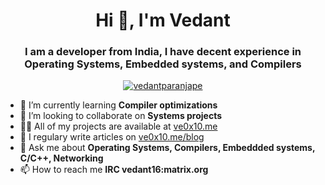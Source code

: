 <h1 align="center">Hi 👋, I'm Vedant</h1>
<h3 align="center">I am a developer from India, I have decent experience in Operating Systems, Embedded systems, and Compilers</h3>

<p align="center"> <a href="https://github.com/ryo-ma/github-profile-trophy"><img src="https://github-profile-trophy.vercel.app/?username=vedantparanjape&theme=monokai" alt="vedantparanjape" /></a> </p>

- 🌱 I’m currently learning **Compiler optimizations**
- 👯 I’m looking to collaborate on **Systems projects**
- 👨‍💻 All of my projects are available at [ve0x10.me](https://ve0x10.in)
- 📝 I regulary write articles on [ve0x10.me/blog](https://ve0x10.in/blog)
- 💬 Ask me about **Operating Systems, Compilers, Embeddded systems, C/C++, Networking**
- 📫 How to reach me **IRC vedant16:matrix.org**

